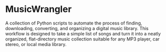 # MusicWrangler
A collection of Python scripts to automate the process of finding, downloading, converting, and organizing a digital music library. This workflow is designed to take a simple list of songs and turn it into a neatly organized, flat-directory music collection suitable for any MP3 player, car stereo, or local media library.

